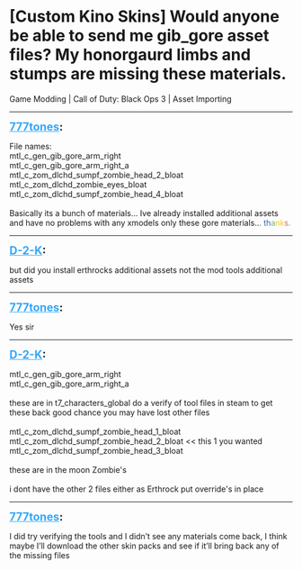 # [Custom Kino Skins] Would anyone be able to send me gib_gore asset files? My honorgaurd limbs and stumps are missing these materials.
Game Modding | Call of Duty: Black Ops 3 | Asset Importing

---
<strong style="font-size: 1.4em;"><span style="text-decoration: underline;text-decoration-color: #34a7f9;"><span style="color:#34a7f9;">777tones</span></span>:</strong>

<p>File names: <br />mtl_c_gen_gib_gore_arm_right<br />mtl_c_gen_gib_gore_arm_right_a<br />mtl_c_zom_dlchd_sumpf_zombie_head_2_bloat<br />mtl_c_zom_dlchd_zombie_eyes_bloat<br />mtl_c_zom_dlchd_sumpf_zombie_head_4_bloat<br /><br />Basically its a bunch of materials... Ive already installed additional assets and have no problems with any xmodels only these gore materials..<span style="color:rgb(41, 105, 176);">. th</span><span style="color:rgb(97, 189, 109);">a</span><span style="color:rgb(250, 197, 28);">nk</span><span style="color:rgb(235, 107, 86);">s.</span></p>

---
<strong style="font-size: 1.4em;"><span style="text-decoration: underline;text-decoration-color: #34a7f9;"><span style="color:#34a7f9;">D-2-K</span></span>:</strong>

<p>but did you install erthrocks additional assets not the mod tools additional assets</p>

---
<strong style="font-size: 1.4em;"><span style="text-decoration: underline;text-decoration-color: #34a7f9;"><span style="color:#34a7f9;">777tones</span></span>:</strong>

<p>Yes sir</p>

---
<strong style="font-size: 1.4em;"><span style="text-decoration: underline;text-decoration-color: #34a7f9;"><span style="color:#34a7f9;">D-2-K</span></span>:</strong>

<p>mtl_c_gen_gib_gore_arm_right<br />mtl_c_gen_gib_gore_arm_right_a <br /><br />these are in t7_characters_global  do a verify of tool files in steam to get these back good chance you may have lost other files <br /><br />mtl_c_zom_dlchd_sumpf_zombie_head_1_bloat  <br />mtl_c_zom_dlchd_sumpf_zombie_head_2_bloat  &lt;&lt; this 1 you wanted<br />mtl_c_zom_dlchd_sumpf_zombie_head_3_bloat  <br /><br />these are in the moon Zombie&#39;s<br /><br />i dont have the other 2 files either as Erthrock put override&#39;s in place</p>

---
<strong style="font-size: 1.4em;"><span style="text-decoration: underline;text-decoration-color: #34a7f9;"><span style="color:#34a7f9;">777tones</span></span>:</strong>

<p>I did try verifying the tools and I didn’t see any materials come back, I think maybe I’ll download the other skin packs and see if it’ll bring back any of the missing files</p>
